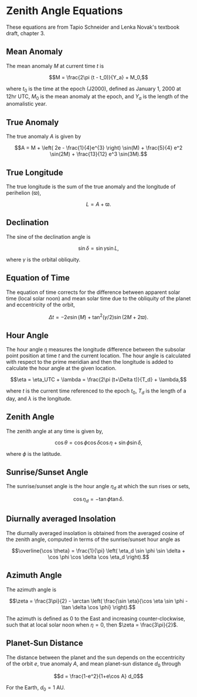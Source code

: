 # Zenith Angle Equations
These equations are from Tapio Schneider and Lenka Novak's textbook draft, chapter 3.

## Mean Anomaly
The mean anomaly $M$ at current time $t$ is
```math
M = \frac{2\pi (t - t_0)}{Y_a} + M_0,
```
where $t_0$ is the time at the epoch (J2000), defined as January 1, 2000 at 12hr UTC, 
$M_0$ is the mean anomaly at the epoch, and $Y_a$ is the length of the anomalistic year.

## True Anomaly
The true anomaly $A$ is given by
```math
A = M + \left( 2e - \frac{1}{4}e^{3} \right) \sin(M) + \frac{5}{4} e^2 \sin(2M) + \frac{13}{12} e^3 \sin(3M).
```

## True Longitude
The true longitude is the sum of the true anomaly and the longitude of perihelion ($\varpi$),
```math
L = A + \varpi.
```

## Declination
The sine of the declination angle is
```math
\sin \delta = \sin \gamma \sin L,
```
where $\gamma$ is the orbital obliquity.

## Equation of Time 
The equation of time corrects for the difference between apparent solar time (local solar noon)
and mean solar time due to the obliquity of the planet and eccentricity of the orbit,
```math
\Delta t = -2 e \sin(M) + \tan^2(\gamma/2) \sin(2M+2\varpi).
```

## Hour Angle
The hour angle $\eta$ measures the longitude difference between the subsolar point position at time $t$ and the current location.
The hour angle is calculated with respect to the prime meridian and then the longitude is added to calculate the hour angle at the given location.
```math
\eta = \eta_UTC + \lambda = \frac{2\pi (t+\Delta t)}{T_d} + \lambda,
```
where $t$ is the current time referenced to the epoch $t_0$, $T_d$ is the length of a day, and $\lambda$ is the longitude.

## Zenith Angle
The zenith angle at any time is given by,
```math
\cos \theta = \cos \phi \cos \delta \cos \eta + \sin \phi \sin \delta,
```
where $\phi$ is the latitude.

## Sunrise/Sunset Angle
The sunrise/sunset angle is the hour angle $\eta_d$ at which the sun rises or sets,
```math
\cos \eta_d = - \tan \phi \tan \delta.
```

## Diurnally averaged Insolation
The diurnally averaged insolation is obtained from the averaged cosine of the zenith angle, computed in terms of the sunrise/sunset hour angle as
```math
\overline{\cos \theta} = \frac{1}{\pi} \left( \eta_d \sin \phi \sin \delta + \cos \phi \cos \delta \cos \eta_d \right).
```

## Azimuth Angle
The azimuth angle is
```math
\zeta = \frac{3\pi}{2} - \arctan \left( \frac{\sin \eta}{\cos \eta \sin \phi - \tan \delta \cos \phi} \right).
```
The azimuth is defined as 0 to the East and increasing counter-clockwise, such that at local solar noon when $\eta=0$, then $\zeta = \frac{3\pi}{2}$.

## Planet-Sun Distance
The distance between the planet and the sun depends on the eccentricity of the orbit $e$, true anomaly $A$, and mean planet-sun distance $d_0$ through
```math
d = \frac{1-e^2}{1+e\cos A} d_0
```
For the Earth, $d_0 = 1$ AU.